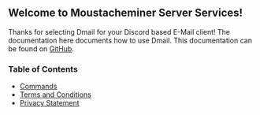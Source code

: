## Welcome to Moustacheminer Server Services!

Thanks for selecting Dmail for your Discord based E-Mail client!
The documentation here documents how to use Dmail.
This documentation can be found on [GitHub](https://github.com/moustacheminer/discordmail/tree/master/server/markdown).

### Table of Contents

- [Commands](docs/commands)
- [Terms and Conditions](docs/terms)
- [Privacy Statement](docs/privacy)